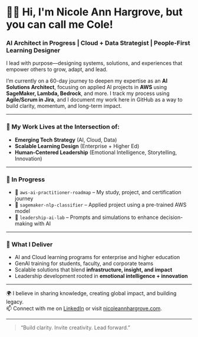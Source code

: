 # 👋🏽 Hi, I'm Nicole Ann Hargrove, but you can call me Cole!

### AI Architect in Progress | Cloud + Data Strategist | People-First Learning Designer

I lead with purpose—designing systems, solutions, and experiences that empower others to grow, adapt, and lead.

I’m currently on a 60-day journey to deepen my expertise as an **AI Solutions Architect**, focusing on applied AI projects in **AWS** using **SageMaker, Lambda, Bedrock**, and more. I track my process using **Agile/Scrum in Jira**, and I document my work here in GitHub as a way to build clarity, momentum, and long-term impact.

---

### 🧠 My Work Lives at the Intersection of:
- **Emerging Tech Strategy** (AI, Cloud, Data)
- **Scalable Learning Design** (Enterprise + Higher Ed)
- **Human-Centered Leadership** (Emotional Intelligence, Storytelling, Innovation)

---

### 🔧 In Progress
- 🧪 `aws-ai-practitioner-roadmap` – My study, project, and certification journey
- 🤖 `sagemaker-nlp-classifier` – Applied project using a pre-trained AWS model
- 🧩 `leadership-ai-lab` – Prompts and simulations to enhance decision-making with AI

---

### 📁 What I Deliver
- AI and Cloud learning programs for enterprise and higher education
- GenAI training for students, faculty, and corporate teams
- Scalable solutions that blend **infrastructure, insight, and impact**
- Leadership development rooted in **emotional intelligence + innovation**

---

🌍 I believe in sharing knowledge, creating global impact, and building legacy.  
📫 Connect with me on [LinkedIn](https://www.linkedin.com/in/nicoleannhargrove) or visit [nicoleannhargrove.com](https://nicoleannhargrove.com).

---

> “Build clarity. Invite creativity. Lead forward.”
